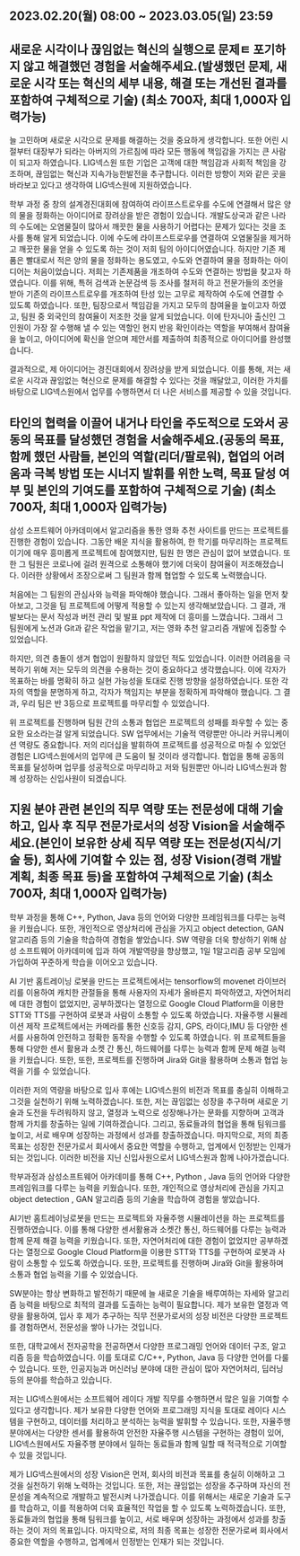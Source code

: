 ## 2023.02.20(월) 08:00 ~ 2023.03.05(일) 23:59

## 새로운 시각이나 끊임없는 혁신의 실행으로 문제ㅌ 포기하지 않고 해결했던 경험을 서술해주세요.(발생했던 문제, 새로운 시각 또는 혁신의 세부 내용, 해결 또는 개선된 결과를 포함하여 구체적으로 기술) (최소 700자, 최대 1,000자 입력가능)

늘 고민하며 새로운 시각으로 문제를 해결하는 것을 중요하게 생각합니다. 또한 어린 시절부터 대장부가 되라는 아버지의 가르침에 따라 모든 행동에 책임감을 가지는 큰 사람이 되고자 하였습니다. LIG넥스원 또한 기업은 고객에 대한 책임감과 사회적 책임을 강조하며, 끊임없는 혁신과 지속가능한발전을 추구합니다. 이러한 방향이 저와 같은 곳을 바라보고 있다고 생각하여 LIG넥스원에 지원하였습니다.

학부 과정 중 창의 설계경진대회에 참여하여 라이프스트로우를 수도에 연결해서 많은 양의 물을 정화하는 아이디어로 장려상을 받은 경험이 있습니다. 개발도상국과 같은 나라의 수도에는 오염물질이 많아서 깨끗한 물을 사용하기 어렵다는 문제가 있다는 것을 조사를 통해 알게 되었습니다. 이에 수도에 라이프스트로우를 연결하여 오염물질을 제거하고 깨끗한 물을 얻을 수 있도록 하는 것이 저희 팀의 아이디어였습니다. 하지만 기존 제품은 빨대로서 적은 양의 물을 정화하는 용도였고, 수도와 연결하여 물을 정화하는 아이디어는 처음이었습니다. 저희는 기존제품을 개조하여 수도와 연결하는 방법을 찾고자 하였습니다. 이를 위해, 특허 검색과 논문검색 등 조사를 철저히 하고 전문가들의 조언을 받아 기존의 라이프스트로우를 개조하여 탄성 있는 고무로 제작하여 수도에 연결할 수 있도록 하였습니다. 또한, 팀장으로서 책임감을 가지고 모두의 참여율을 높이고자 하였고, 팀원 중 외국인의 참여율이 저조한 것을 알게 되었습니다. 이에 탄자니아 출신인 그 인원이 가장 잘 수행해 낼 수 있는 역할인 현지 반응 확인이라는 역할을 부여해서 참여율을 높이고, 아이디어에 확신을 얻으며 제안서를 제출하여 최종적으로 아이디어를 완성했습니다.

결과적으로, 제 아이디어는 경진대회에서 장려상을 받게 되었습니다. 이를 통해, 저는 새로운 시각과 끊임없는 혁신으로 문제를 해결할 수 있다는 것을 깨달았고, 이러한 가치를 바탕으로 LIG넥스원에서 업무를 수행하면서 더 나은 서비스를 제공할 수 있을 것입니다.

## 타인의 협력을 이끌어 내거나 타인을 주도적으로 도와서 공동의 목표를 달성했던 경험을 서술해주세요.(공동의 목표, 함께 했던 사람들, 본인의 역할(리더/팔로워), 협업의 어려움과 극복 방법 또는 시너지 발휘를 위한 노력, 목표 달성 여부 및 본인의 기여도를 포함하여 구체적으로 기술) (최소 700자, 최대 1,000자 입력가능)

삼성 소프트웨어 아카데미에서 알고리즘을 통한 영화 추천 사이트를 만드는 프로젝트를 진행한 경험이 있습니다. 그동안 배운 지식을 활용하여, 한 학기를 마무리하는 프로젝트이기에 매우 흥미롭게 프로젝트에 참여했지만, 팀원 한 명은 관심이 없어 보였습니다. 또한 그 팀원은 코로나에 걸려 원격으로 소통해야 했기에 더욱이 참여율이 저조해졌습니다. 이러한 상황에서 조장으로써 그 팀원과 함께 협업할 수 있도록 노력했습니다.

처음에는 그 팀원의 관심사와 능력을 파악해야 했습니다. 그래서 좋아하는 일을 먼저 찾아보고, 그것을 팀 프로젝트에 어떻게 적용할 수 있는지 생각해보았습니다. 그 결과, 개발보다는 문서 작성과 버전 관리 및 발표 ppt 제작에 더 흥미를 느꼈습니다. 그래서 그 팀원에게 노션과 Git과 같은 작업을 맡기고, 저는 영화 추천 알고리즘 개발에 집중할 수 있었습니다.

하지만, 의견 충돌이 생겨 협업이 원활하지 않았던 적도 있었습니다. 이러한 어려움을 극복하기 위해 저는 모두의 의견을 수용하는 것이 중요하다고 생각했습니다. 이에 각자가 목표하는 바를 명확히 하고 실현 가능성을 토대로 진행 방향을 설정하였습니다. 또한 각자의 역할을 분명하게 하고, 각자가 책임지는 부분을 정확하게 파악해야 했습니다. 그 결과, 우리 팀은 반 3등으로 프로젝트를 마무리할 수 있었습니다.

위 프로젝트를 진행하며 팀원 간의 소통과 협업은 프로젝트의 성패를 좌우할 수 있는 중요한 요소라는걸 알게 되었습니다. SW 업무에서는 기술적 역량뿐만 아니라 커뮤니케이션 역량도 중요합니다. 저의 리더십을 발휘하여 프로젝트를 성공적으로 마칠 수 있었던 경험은 LIG넥스원에서의 업무에 큰 도움이 될 것이라 생각합니다. 협업을 통해 공동의 목표를 달성하며 업무를 성공적으로 마무리하고 저와 팀원뿐만 아니라 LIG넥스원과 함께 성장하는 신입사원이 되겠습니다.

## 지원 분야 관련 본인의 직무 역량 또는 전문성에 대해 기술하고, 입사 후 직무 전문가로서의 성장 Vision을 서술해주세요.(본인이 보유한 상세 직무 역량 또는 전문성(지식/기술 등), 회사에 기여할 수 있는 점, 성장 Vision(경력 개발 계획, 최종 목표 등)을 포함하여 구체적으로 기술) (최소 700자, 최대 1,000자 입력가능)

학부 과정을 통해 C++, Python, Java 등의 언어와 다양한 프레임워크를 다루는 능력을 키웠습니다. 또한, 개인적으로 영상처리에 관심을 가지고 object detection, GAN 알고리즘 등의 기술을 학습하여 경험을 쌓았습니다. SW 역량을 더욱 향상하기 위해 삼성 소프트웨어 아카데미에 입과 하여 개발역량을 향상했고, 1일 1알고리즘 공부 모임에 가입하여 꾸준하게 학습을 이어오고 있습니다.

AI 기반 홈트레이닝 로봇을 만드는 프로젝트에서는 tensorflow의 movenet 라이브러리를 이용하여 캐치한 관절들을 통해 사용자의 자세가 올바른지 파악하였고, 자연어처리에 대한 경험이 없었지만, 공부하겠다는 열정으로 Google Cloud Platform을 이용한 STT와 TTS를 구현하여 로봇과 사람이 소통할 수 있도록 하였습니다. 자율주행 시뮬레이션 제작 프로젝트에서는 카메라를 통한 신호등 감지, GPS, 라이다,IMU 등 다양한 센서를 사용하여 안전하고 정확한 동작을 수행할 수 있도록 하였습니다. 위 프로젝트들을 통해 다양한 센서 활용과 소켓 간 통신, 하드웨어를 다루는 능력과 함께 문제 해결 능력을 키웠습니다. 또한, 또한, 프로젝트를 진행하며 Jira와 Git을 활용하며 소통과 협업 능력을 기를 수 있었습니다.

이러한 저의 역량을 바탕으로 입사 후에는 LIG넥스원의 비전과 목표를 충실히 이해하고 그것을 실천하기 위해 노력하겠습니다. 또한, 저는 끊임없는 성장을 추구하며 새로운 기술과 도전을 두려워하지 않고, 열정과 노력으로 성장해나가는 문화를 지향하며 고객과 함께 가치를 창출하는 일에 기여하겠습니다. 그리고, 동료들과의 협업을 통해 팀워크를 높이고, 서로 배우며 성장하는 과정에서 성과를 창출하겠습니다. 마지막으로, 저의 최종 목표는 성장한 전문가로서 회사에서 중요한 역할을 수행하고, 업계에서 인정받는 인재가 되는 것입니다. 이러한 비전을 지닌 신입사원으로서 LIG넥스원과 함께 나아가겠습니다.

학부과정과 삼성소프트웨어 아카데미를 통해 C++, Python , Java 등의 언어와 다양한 프레임워크를 다루는 능력을 키웠습니다. 또한, 개인적으로 영상처리에 관심을 가지고 object detection , GAN 알고리즘 등의 기술을 학습하여 경험을 쌓았습니다.

AI기반 홈트레이닝로봇을 만드는 프로젝트와 자율주행 시뮬레이션을 하는 프로젝트를 진행하였습니다. 이를 통해 다양한 센서활용과 소켓간 통신, 하드웨어를 다루는 능력과 함께 문제 해결 능력을 키웠습니다. 또한, 자연어처리에 대한 경험이 없었지만 공부하겠다는 열정으로 Google Cloud Platform을 이용한 STT와 TTS를 구현하여 로봇과 사람이 소통할 수 있도록 하였습니다. 또한, 프로젝트를 진행하며 Jira와 Git을 활용하며 소통과 협업 능력을 기를 수 있었습니다.

SW분야는 항상 변화하고 발전하기 때문에 늘 새로운 기술을 배루여하는 자세와 알고리즘 능력을 바탕으로 최적의 결과를 도출하는 능력이 필요합니다. 제가 보유한 열정과 역량을 활용하여,
입사 후 제가 추구하는 직무 전문가로서의 성장 비전은 다양한 프로젝트를 경험하면서, 전문성을 쌓아 나가는 것입니다.

또한, 대학교에서 전자공학을 전공하면서 다양한 프로그래밍 언어와 데이터 구조, 알고리즘 등을 학습하였습니다. 이를 토대로 C/C++, Python, Java 등 다양한 언어를 다룰 수 있습니다. 또한, 인공지능과 머신러닝 분야에 대한 관심이 많아 자연어처리, 딥러닝 등의 분야를 학습하고 있습니다.

저는 LIG넥스원에서는 소프트웨어 레이다 개발 직무를 수행하면서 많은 일을 기여할 수 있다고 생각합니다. 제가 보유한 다양한 언어와 프로그래밍 지식을 토대로 레이다 시스템을 구현하고, 데이터를 처리하고 분석하는 능력을 발휘할 수 있습니다. 또한, 자율주행 분야에서는 다양한 센서를 활용하여 안전한 자율주행 시스템을 구현하는 경험이 있어, LIG넥스원에서도 자율주행 분야에서 일하는 동료들과 함께 일할 때 적극적으로 기여할 수 있을 것입니다.

제가 LIG넥스원에서의 성장 Vision은 먼저, 회사의 비전과 목표를 충실히 이해하고 그것을 실천하기 위해 노력하는 것입니다. 또한, 저는 끊임없는 성장을 추구하며 자신의 전문성을 계속적으로 개발하고 발전시켜 나가겠습니다. 이를 위해서는 새로운 기술과 도구를 학습하고, 이를 적용하여 더욱 효율적인 작업을 할 수 있도록 노력하겠습니다. 또한, 동료들과의 협업을 통해 팀워크를 높이고, 서로 배우며 성장하는 과정에서 성과를 창출하는 것이 저의 목표입니다. 마지막으로, 저의 최종 목표는 성장한 전문가로써 회사에서 중요한 역할을 수행하고, 업계에서 인정받는 인재가 되는 것입니다.
